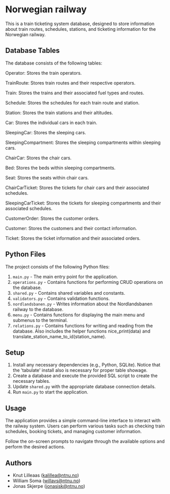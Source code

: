 # Norwegian railway

This is a train ticketing system database, designed to store information about train routes, schedules, stations, and ticketing information for the Norwegian railway.

## Database Tables

The database consists of the following tables:

Operator: Stores the train operators.

TrainRoute: Stores train routes and their respective operators.

Train: Stores the trains and their associated fuel types and routes.

Schedule: Stores the schedules for each train route and station.

Station: Stores the train stations and their altitudes.

Car: Stores the individual cars in each train.

SleepingCar: Stores the sleeping cars.

SleepingCompartment: Stores the sleeping compartments within sleeping cars.

ChairCar: Stores the chair cars.

Bed: Stores the beds within sleeping compartments.

Seat: Stores the seats within chair cars.

ChairCarTicket: Stores the tickets for chair cars and their associated schedules.

SleepingCarTicket: Stores the tickets for sleeping compartments and their associated schedules.

CustomerOrder: Stores the customer orders.

Customer: Stores the customers and their contact information.

Ticket: Stores the ticket information and their associated orders.

## Python Files

The project consists of the following Python files:

1. `main.py` - The main entry point for the application.
2. `operations.py` - Contains functions for performing CRUD operations on the database.
3. `shared.py` - Contains shared variables and constants.
4. `validators.py` - Contains validation functions.
5. `nordlandsbanen.py` - Writes information about the Nordlandsbanen railway to the database.
6. `menu.py` - Contains functions for displaying the main menu and submenus to the terminal.
7. `relations.py` - Contains functions for writing and reading from the database. Also includes the helper functions nice_print(data) and translate_station_name_to_id(station_name).

## Setup

1. Install any necessary dependencies (e.g., Python, SQLite). Notice that the 'tabulate' install also is necessary for proper table showage.
2. Create a database and execute the provided SQL script to create the necessary tables.
3. Update `shared.py` with the appropriate database connection details.
4. Run `main.py` to start the application.

## Usage

The application provides a simple command-line interface to interact with the railway system. Users can perform various tasks such as checking train schedules, booking tickets, and managing customer information.

Follow the on-screen prompts to navigate through the available options and perform the desired actions.

## Authors

- Knut Lilleaas (kalillea@ntnu.no)
- William Soma (willavs@ntnu.no)
- Jonas Skjerpe (jonasisk@ntnu.no)
